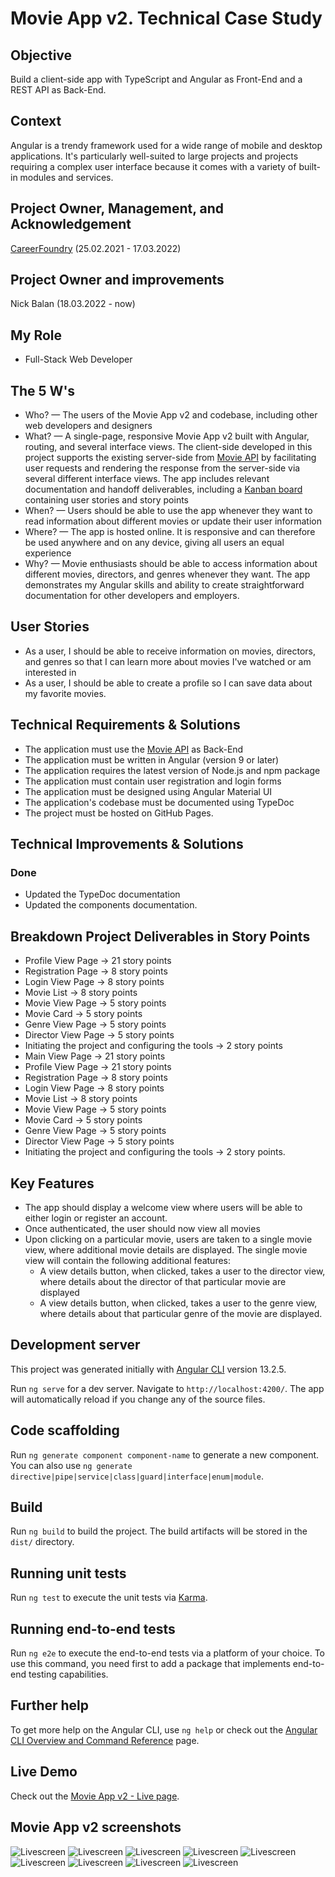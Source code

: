 # Movie App v2. Technical Case Study

## Objective

Build a client-side app with TypeScript and Angular as Front-End and a REST API as Back-End.

## Context

Angular is a trendy framework used for a wide range of mobile and desktop applications. It's particularly well-suited to large projects and projects requiring a complex user interface because it comes with a variety of built-in modules and services.

## Project Owner, Management, and Acknowledgement

[CareerFoundry](https://careerfoundry.com/) (25.02.2021 - 17.03.2022)

## Project Owner and improvements

Nick Balan (18.03.2022 - now)

## My Role

- Full-Stack Web Developer

## The 5 W's

- Who? — The users of the Movie App v2 and codebase, including other web developers and designers
- What? — A single-page, responsive Movie App v2 built with Angular, routing, and several interface views. The client-side developed in this project supports the existing server-side from [Movie API](https://github.com/nickbalan/movie-api) by facilitating user requests and rendering the response from the server-side via several different interface views. The app includes relevant documentation and handoff deliverables, including a [Kanban board](https://trello.com/b/uaMESjar/a6-movie-app-kanban-project) containing user stories and story points
- When? — Users should be able to use the app whenever they want to read information about different movies or update their user information
- Where? — The app is hosted online. It is responsive and can therefore be used anywhere and on any device, giving all users an equal experience
- Why? — Movie enthusiasts should be able to access information about different movies, directors, and genres whenever they want. The app demonstrates my Angular skills and ability to create straightforward documentation for other developers and employers.

## User Stories

- As a user, I should be able to receive information on movies, directors, and genres so that I can learn more about movies I've watched or am interested in
- As a user, I should be able to create a profile so I can save data about my favorite movies.

## Technical Requirements & Solutions

- The application must use the [Movie API](https://github.com/nickbalan/movie-api) as Back-End
- The application must be written in Angular (version 9 or later)
- The application requires the latest version of Node.js and npm package
- The application must contain user registration and login forms
- The application must be designed using Angular Material UI
- The application's codebase must be documented using TypeDoc
- The project must be hosted on GitHub Pages.

## Technical Improvements & Solutions

### Done

- Updated the TypeDoc documentation
- Updated the components documentation.

## Breakdown Project Deliverables in Story Points

- Profile View Page -> 21 story points
- Registration Page -> 8 story points
- Login View Page -> 8 story points
- Movie List -> 8 story points
- Movie View Page -> 5 story points
- Movie Card -> 5 story points
- Genre View Page -> 5 story points
- Director View Page -> 5 story points
- Initiating the project and configuring the tools -> 2 story points
- Main View Page -> 21 story points
- Profile View Page -> 21 story points
- Registration Page -> 8 story points
- Login View Page -> 8 story points
- Movie List -> 8 story points
- Movie View Page -> 5 story points
- Movie Card -> 5 story points
- Genre View Page -> 5 story points
- Director View Page -> 5 story points
- Initiating the project and configuring the tools -> 2 story points.

## Key Features

- The app should display a welcome view where users will be able to either login or register an account.
- Once authenticated, the user should now view all movies
- Upon clicking on a particular movie, users are taken to a single movie view, where additional movie details are displayed. The single movie view will contain the following additional features:
  - A view details button, when clicked, takes a user to the director view​, where details about the director of that particular movie are displayed
  - A view details button, when clicked, takes a user to the ​genre view​, where details about that particular genre of the movie are displayed.

## Development server

This project was generated initially with [Angular CLI](https://github.com/angular/angular-cli) version 13.2.5.

Run `ng serve` for a dev server. Navigate to `http://localhost:4200/`. The app will automatically reload if you change any of the source files.

## Code scaffolding

Run `ng generate component component-name` to generate a new component. You can also use `ng generate directive|pipe|service|class|guard|interface|enum|module`.

## Build

Run `ng build` to build the project. The build artifacts will be stored in the `dist/` directory.

## Running unit tests

Run `ng test` to execute the unit tests via [Karma](https://karma-runner.github.io).

## Running end-to-end tests

Run `ng e2e` to execute the end-to-end tests via a platform of your choice. To use this command, you need first to add a package that implements end-to-end testing capabilities.

## Further help

To get more help on the Angular CLI, use `ng help` or check out the [Angular CLI Overview and Command Reference](https://angular.io/cli) page.

## Live Demo

Check out the [Movie App v2 - Live page](https://nickbalan.github.io/movie-app-v2).

## Movie App v2 screenshots

![Livescreen](src/assets/img/Movie_App_v2_Livescreen_1.JPG)
![Livescreen](src/assets/img/Movie_App_v2_Livescreen_2.JPG)
![Livescreen](src/assets/img/Movie_App_v2_Livescreen_3.JPG)
![Livescreen](src/assets/img/Movie_App_v2_Livescreen_4.JPG)
![Livescreen](src/assets/img/Movie_App_v2_Livescreen_5.JPG)
![Livescreen](src/assets/img/Movie_App_v2_Livescreen_6.JPG)
![Livescreen](src/assets/img/Movie_App_v2_Livescreen_7.JPG)
![Livescreen](src/assets/img/Movie_App_v2_Livescreen_8.JPG)
![Livescreen](src/assets/img/Movie_App_v2_Livescreen_9.JPG)
